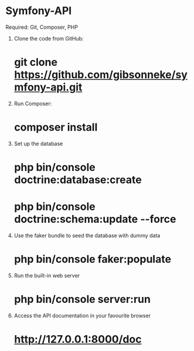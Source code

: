 # Symfony-API
Required: Git, Composer, PHP

1. Clone the code from GitHub:

    # git clone https://github.com/gibsonneke/symfony-api.git

2. Run Composer:

    # composer install

3. Set up the database

    # php bin/console doctrine:database:create
	# php bin/console doctrine:schema:update --force
	
4. Use the faker bundle to seed the database with dummy data

	# php bin/console faker:populate
	
5. Run the built-in web server

	# php bin/console server:run
	
6. Access the API documentation in your favourite browser

	# http://127.0.0.1:8000/doc